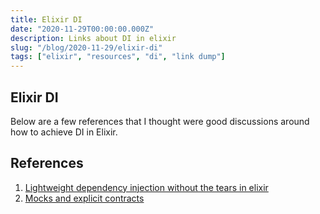 ```yaml
---
title: Elixir DI
date: "2020-11-29T00:00:00.000Z"
description: Links about DI in elixir
slug: "/blog/2020-11-29/elixir-di"
tags: ["elixir", "resources", "di", "link dump"]
---
```


## Elixir DI

Below are a few references that I thought were good discussions around how to achieve DI in Elixir.

## References

[ldi]: https://blog.carbonfive.com/lightweight-dependency-injection-in-elixir-without-the-tears/
[mac]: http://blog.plataformatec.com.br/2015/10/mocks-and-explicit-contracts/


1. [Lightweight dependency injection without the tears in elixir][ldi]
1. [Mocks and explicit contracts][mac]
